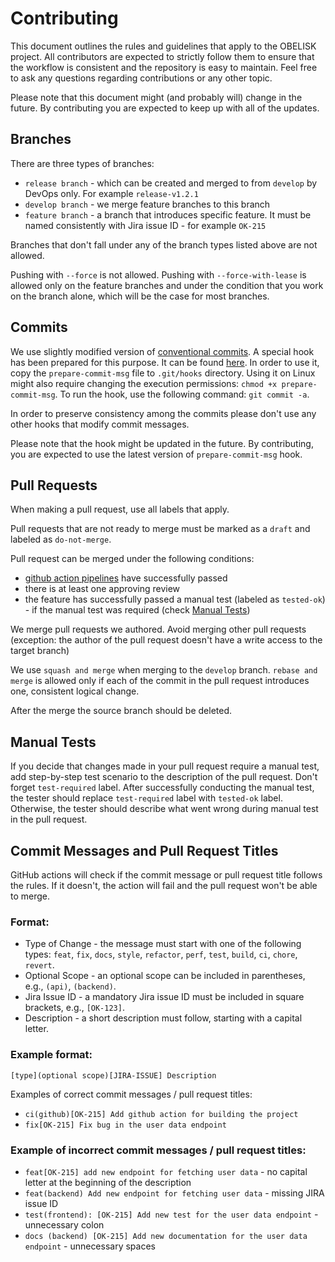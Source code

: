 # Contributing

This document outlines the rules and guidelines that apply to the OBELISK project. All contributors are expected to strictly follow them to ensure that the workflow is consistent and the repository is easy to maintain. Feel free to ask any questions regarding contributions or any other topic.

Please note that this document might (and probably will) change in the future. By contributing you are expected to keep up with all of the updates.


## Branches

There are three types of branches:
- `release branch` - which can be created and merged to from `develop` by DevOps only. For example `release-v1.2.1`
- `develop branch` - we merge feature branches to this branch
- `feature branch` - a branch that introduces specific feature. It must be named consistently with Jira issue ID - for example `OK-215`

Branches that don't fall under any of the branch types listed above are not allowed.

Pushing with `--force` is not allowed. Pushing with `--force-with-lease` is allowed only on the feature branches and under the condition that you work on the branch alone, which will be the case for most branches.


## Commits

We use slightly modified version of [conventional commits](https://www.conventionalcommits.org/en/v1.0.0/). A special hook has been prepared for this purpose. It can be found [here](https://github.com/OBELISK-TEAM/OBELISK/tree/develop/.githooks/prepare-commit-msg). In order to use it, copy the `prepare-commit-msg` file to `.git/hooks` directory. Using it on Linux might also require changing the execution permissions: `chmod +x prepare-commit-msg`. To run the hook, use the following command: `git commit -a`.

In order to preserve consistency among the commits please don't use any other hooks that modify commit messages.

Please note that the hook might be updated in the future. By contributing, you are expected to use the latest version of `prepare-commit-msg` hook.


## Pull Requests

When making a pull request, use all labels that apply.

Pull requests that are not ready to merge must be marked as a `draft` and labeled as `do-not-merge`.

Pull request can be merged under the following conditions:
- [github action pipelines](https://github.com/OBELISK-TEAM/OBELISK/blob/develop/.github/workflows) have successfully passed
- there is at least one approving review
- the feature has successfully passed a manual test (labeled as `tested-ok`) - if the manual test was required (check [Manual Tests](#manual-tests))

We merge pull requests we authored. Avoid merging other pull requests (exception: the author of the pull request doesn't have a write access to the target branch)

We use `squash and merge` when merging to the `develop` branch. `rebase and merge` is allowed only if each of the commit in the pull request introduces one, consistent logical change.

After the merge the source branch should be deleted.


## Manual Tests

If you decide that changes made in your pull request require a manual test, add step-by-step test scenario to the description of the pull request. Don't forget `test-required` label. After successfully conducting the manual test, the tester should replace `test-required` label with `tested-ok` label. Otherwise, the tester should describe what went wrong during manual test in the pull request.


## Commit Messages and Pull Request Titles

GitHub actions will check if the commit message or pull request title follows the rules. If it doesn't, the action will fail and the pull request won't be able to merge.

### Format:

- Type of Change - the message must start with one of the following types: `feat`, `fix`, `docs`, `style`, `refactor`, `perf`, `test`, `build`, `ci`, `chore`, `revert`.
- Optional Scope - an optional scope can be included in parentheses, e.g., `(api)`, `(backend)`.
- Jira Issue ID - a mandatory Jira issue ID must be included in square brackets, e.g., `[OK-123]`.
- Description - a short description must follow, starting with a capital letter.

### Example format:
`[type](optional scope)[JIRA-ISSUE] Description`

Examples of correct commit messages / pull request titles:
- `ci(github)[OK-215] Add github action for building the project`
- `fix[OK-215] Fix bug in the user data endpoint`

### Example of incorrect commit messages / pull request titles:

- `feat[OK-215] add new endpoint for fetching user data` - no capital letter at the beginning of the description
- `feat(backend) Add new endpoint for fetching user data` - missing JIRA issue ID
- `test(frontend): [OK-215] Add new test for the user data endpoint` - unnecessary colon
- `docs (backend) [OK-215] Add new documentation for the user data endpoint` - unnecessary spaces